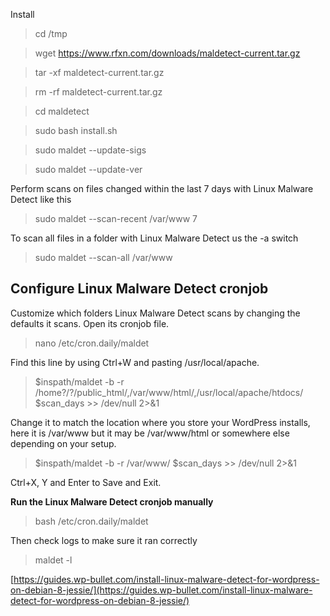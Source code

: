 Install
 
 > cd /tmp

 > wget https://www.rfxn.com/downloads/maldetect-current.tar.gz

 > tar -xf maldetect-current.tar.gz

 > rm -rf maldetect-current.tar.gz

 > cd maldetect

 > sudo bash install.sh

 > sudo maldet --update-sigs

 > sudo maldet --update-ver

Perform scans on files changed within the last 7 days with Linux Malware Detect like this

> sudo maldet --scan-recent /var/www 7

To scan all files in a folder with Linux Malware Detect us the -a switch

> sudo maldet --scan-all /var/www

## Configure Linux Malware Detect cronjob

Customize which folders Linux Malware Detect scans by changing the defaults it scans. Open its cronjob file.

> nano /etc/cron.daily/maldet

Find this line by using Ctrl+W and pasting /usr/local/apache.

> $inspath/maldet -b -r /home?/?/public_html/,/var/www/html/,/usr/local/apache/htdocs/ $scan_days >> /dev/null 2>&1 

Change it to match the location where you store your WordPress installs, here it is /var/www but it may be /var/www/html or somewhere else depending on your setup.

> $inspath/maldet -b -r /var/www/ $scan_days >> /dev/null 2>&1

Ctrl+X, Y and Enter to Save and Exit.

**Run the Linux Malware Detect cronjob manually**

> bash /etc/cron.daily/maldet

Then check logs to make sure it ran correctly

> maldet -l


[https://guides.wp-bullet.com/install-linux-malware-detect-for-wordpress-on-debian-8-jessie/](https://guides.wp-bullet.com/install-linux-malware-detect-for-wordpress-on-debian-8-jessie/)